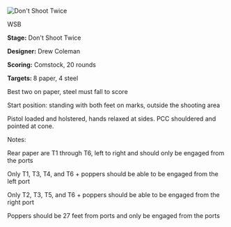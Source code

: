 ![Don't Shoot Twice](https://github.com/bagellord/USPSA-Stages/blob/master/16-20%20rounds/Don't%20Shoot%20Twice%20-%2020%20rounds%20-%20Comstock/Don't%20shoot%20twice.png)

WSB

<b>Stage:</b> Don't Shoot Twice

<b>Designer:</b> Drew Coleman

<b>Scoring:</b> Comstock, 20 rounds

<b>Targets: </b>8 paper, 4 steel

Best two on paper, steel must fall to score

Start position: standing with both feet on marks, outside the shooting area

Pistol loaded and holstered, hands relaxed at sides. PCC shouldered and pointed at cone.

Notes:

Rear paper are T1 through T6, left to right and should only be engaged from the ports

Only T1, T3, T4, and T6 + poppers should be able to be engaged from the left port

Only T2, T3, T5, and T6 + poppers should be able to be engaged from the right port

Poppers should be 27 feet from ports and only be engaged from the ports
